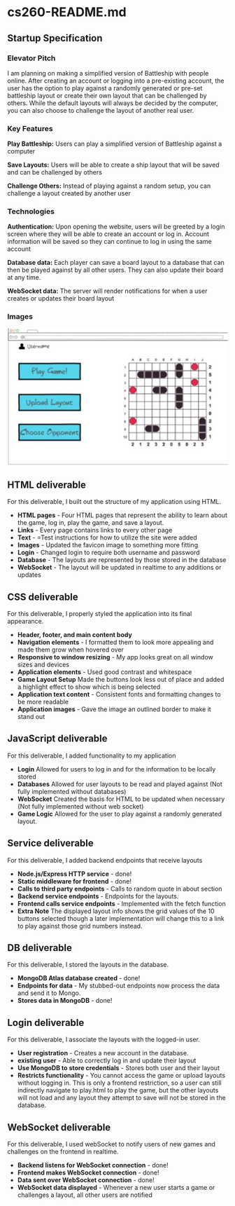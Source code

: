 # cs260-README.md
## Startup Specification
### Elevator Pitch
I am planning on making a simplified version of Battleship with people online. After creating an account or logging into a pre-existing account, the user has the option to play against a randomly generated or pre-set battleship layout or create their own layout that can be challenged by others. While the default layouts will always be decided by the computer, you can also choose to challenge the layout of another real user.

### Key Features
**Play Battleship:** Users can play a simplified version of Battleship against a computer

**Save Layouts:** Users will be able to create a ship layout that will be saved and can be challenged by others

**Challenge Others:** Instead of playing against a random setup, you can challenge a layout created by another user


### Technologies
**Authentication:** Upon opening the website, users will be greeted by a login screen where they will be able to create an account or log in. Account information will be saved so they can continue to log in using the same account

**Database data:** Each player can save a board layout to a database that can then be played against by all other users. They can also update their board at any time.

**WebSocket data:** The server will render notifications for when a user creates or updates their board layout

### Images
![Mock](better_battleship_sketch.jpg)


## HTML deliverable
For this deliverable, I built out the structure of my application using HTML.

- **HTML pages** - Four HTML pages that represent the ability to learn about the game, log in, play the game, and save a layout.
- **Links** - Every page contains links to every other page
- **Text** - =Test instructions for how to utilize the site were added
- **Images** -  Updated the favicon image to something more fitting
- **Login** - Changed login to require both username and password
- **Database** - The layouts are represented by those stored in the database
- **WebSocket** - The layout will be updated in realtime to any additions or updates

 
## CSS deliverable

For this deliverable, I properly styled the application into its final appearance.

- **Header, footer, and main content body**
- **Navigation elements** - I formatted them to look more appealing and made them grow when hovered over
- **Responsive to window resizing** - My app looks great on all window sizes and devices
- **Application elements** - Used good contrast and whitespace
- **Game Layout Setup** Made the buttons look less out of place and added a highlight effect to show which is being selected
- **Application text content** - Consistent fonts and formatting changes to be more readable
- **Application images** - Gave the image an outlined border to make it stand out

## JavaScript deliverable

For this deliverable, I added functionality to my application

- **Login** Allowed for users to log in and for the information to be locally stored
- **Databases** Allowed for user layouts to be read and played against (Not fully implemented without databases) 
- **WebSocket** Created the basis for HTML to be updated when necessary (Not fully implemented without web socket)
- **Game Logic** Allowed for the user to play against a randomly generated layout.

## Service deliverable

For this deliverable, I added backend endpoints that receive layouts

- **Node.js/Express HTTP service** - done!
- **Static middleware for frontend** - done!
- **Calls to third party endpoints** - Calls to random quote in about section
- **Backend service endpoints** - Endpoints for the layouts.
- **Frontend calls service endpoints** - Implemented with the fetch function
- **Extra Note** The displayed layout info shows the grid values of the 10 buttons selected though a later implementation will change this to a link to play against those grid numbers instead.

## DB deliverable

For this deliverable, I stored the layouts in the database.

- **MongoDB Atlas database created** - done!
- **Endpoints for data** - My stubbed-out endpoints now process the data and send it to Mongo.
- **Stores data in MongoDB** - done!

## Login deliverable

For this deliverable, I associate the layouts with the logged-in user.

- **User registration** - Creates a new account in the database.
- **existing user** - Able to correctly log in and update their layout
- **Use MongoDB to store credentials** - Stores both user and their layout
- **Restricts functionality** - You cannot access the game or upload layouts without logging in. This is only a frontend restriction, so a user can still indirectly navigate to play.html to play the game, but the other layouts will not load and any layout they attempt to save will not be stored in the database.

## WebSocket deliverable

For this deliverable, I used webSocket to notify users of new games and challenges on the frontend in realtime.

- **Backend listens for WebSocket connection** - done!
- **Frontend makes WebSocket connection** - done!
- **Data sent over WebSocket connection** - done!
- **WebSocket data displayed** - Whenever a new user starts a game or challenges a layout, all other users are notified
